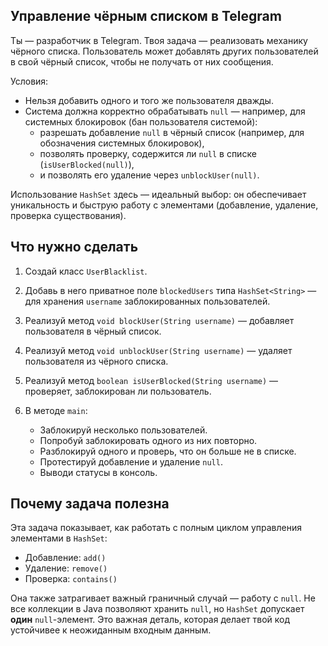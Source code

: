 ## Управление чёрным списком в Telegram

Ты — разработчик в Telegram. Твоя задача — реализовать механику чёрного списка. Пользователь может добавлять других пользователей в свой чёрный список, чтобы не получать от них сообщения.

Условия:

- Нельзя добавить одного и того же пользователя дважды.
- Система должна корректно обрабатывать `null` — например, для системных блокировок (бан пользователя системой): 
  - разрешать добавление `null` в чёрный список (например, для обозначения системных блокировок),
  - позволять проверку, содержится ли `null` в списке (`isUserBlocked(null)`),
  - и позволять его удаление через `unblockUser(null)`.

Использование `HashSet` здесь — идеальный выбор: он обеспечивает уникальность и быструю работу с элементами (добавление, удаление, проверка существования).

## Что нужно сделать

1. Создай класс `UserBlacklist`.

2. Добавь в него приватное поле `blockedUsers` типа `HashSet<String>` — для хранения `username` заблокированных пользователей.

3. Реализуй метод `void blockUser(String username)` — добавляет пользователя в чёрный список.

4. Реализуй метод `void unblockUser(String username)` — удаляет пользователя из чёрного списка.

5. Реализуй метод `boolean isUserBlocked(String username)` — проверяет, заблокирован ли пользователь.

6. В методе `main`:

   - Заблокируй несколько пользователей.
   - Попробуй заблокировать одного из них повторно.
   - Разблокируй одного и проверь, что он больше не в списке.
   - Протестируй добавление и удаление `null`.
   - Выводи статусы в консоль.

## Почему задача полезна

Эта задача показывает, как работать с полным циклом управления элементами в `HashSet`:

- Добавление: `add()`
- Удаление: `remove()`
- Проверка: `contains()`

Она также затрагивает важный граничный случай — работу с `null`. Не все коллекции в Java позволяют хранить `null`, но `HashSet` допускает **один** `null`-элемент. Это важная деталь, которая делает твой код устойчивее к неожиданным входным данным.